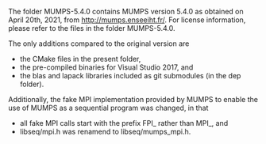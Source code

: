The folder MUMPS-5.4.0 contains MUMPS version 5.4.0 as obtained on April 20th, 2021, from http://mumps.enseeiht.fr/.
For license information, please refer to the files in the folder MUMPS-5.4.0.

The only additions compared to the original version are
  - the CMake files in the present folder,
  - the pre-compiled binaries for Visual Studio 2017, and
  - the blas and lapack libraries included as git submodules (in the dep folder).

Additionally, the fake MPI implementation provided by MUMPS to enable the use of MUMPS as a sequential program was changed, in that
  - all fake MPI calls start with the prefix FPI_ rather than MPI_, and
  - libseq/mpi.h was renamend to libseq/mumps_mpi.h.